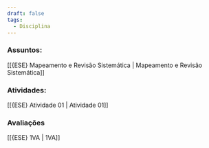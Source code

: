 ```yaml
---
draft: false
tags:
  - Disciplina
---
```


### Assuntos: 
[[{ESE} Mapeamento e Revisão Sistemática | Mapeamento e Revisão Sistemática]]

### Atividades:
[[{ESE} Atividade 01 | Atividade 01]]

### Avaliações
[[{ESE} 1VA | 1VA]]